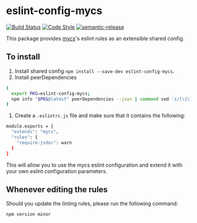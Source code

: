 # eslint-config-mycs

[![Build Status](https://travis-ci.org/mycsHQ/eslint-config-mycs.svg?branch=master)](https://travis-ci.org/mycsHQ/eslint-config-mycs)
[![Code Style](https://img.shields.io/badge/code%20style-eslint--mycs-brightgreen.svg)](https://github.com/mycsHQ/eslint-config-mycs)
[![semantic-release](https://img.shields.io/badge/%20%20%F0%9F%93%A6%F0%9F%9A%80-semantic--release-e10079.svg)](https://github.com/semantic-release/semantic-release)

This package provides [mycs](https://mycs.com)'s eslint rules as an extensible shared config.

## To install

1. Install shared config `npm install --save-dev eslint-config-mycs`.
2. Install peerDependencies

```bash
(
  export PKG=eslint-config-mycs;
  npm info "$PKG@latest" peerDependencies --json | command sed 's/[\{\},]//g ; s/: /@/g' | xargs npm install --save-dev "$PKG@latest"
)
```

1. Create a `.eslintrc.js` file and make sure that it contains the following:

```bash
module.exports = {
  "extends": "mycs",
  "rules": {
    "require-jsdoc": warn
  }
}
```

This will allow you to use the mycs eslint configuration and extend it with your own eslint configuration parameters.

## Whenever editing the rules

Should you update the linting rules, please run the following command:

`npm version minor`
